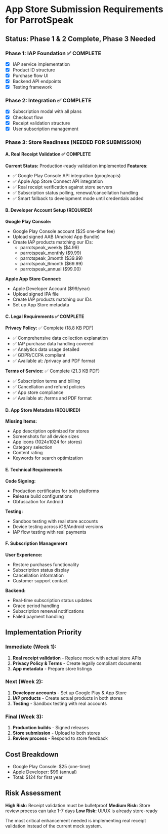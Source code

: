 # App Store Submission Requirements for ParrotSpeak

## Status: Phase 1 & 2 Complete, Phase 3 Needed

### Phase 1: IAP Foundation ✅ COMPLETE
- [x] IAP service implementation
- [x] Product ID structure  
- [x] Purchase flow UI
- [x] Backend API endpoints
- [x] Testing framework

### Phase 2: Integration ✅ COMPLETE  
- [x] Subscription modal with all plans
- [x] Checkout flow 
- [x] Receipt validation structure
- [x] User subscription management

### Phase 3: Store Readiness (NEEDED FOR SUBMISSION)

#### A. Real Receipt Validation ✅ COMPLETE
**Current Status:** Production-ready validation implemented
**Features:**
- ✅ Google Play Console API integration (googleapis)
- ✅ Apple App Store Connect API integration
- ✅ Real receipt verification against store servers
- ✅ Subscription status polling, renewal/cancellation handling
- ✅ Smart fallback to development mode until credentials added

#### B. Developer Account Setup (REQUIRED)
**Google Play Console:**
- Google Play Console account ($25 one-time fee)
- Upload signed AAB (Android App Bundle)
- Create IAP products matching our IDs:
  - parrotspeak_weekly ($4.99)
  - parrotspeak_monthly ($9.99) 
  - parrotspeak_3month ($39.99)
  - parrotspeak_6month ($69.99)
  - parrotspeak_annual ($99.00)

**Apple App Store Connect:**
- Apple Developer Account ($99/year)
- Upload signed IPA file
- Create IAP products matching our IDs
- Set up App Store metadata

#### C. Legal Requirements ✅ COMPLETE
**Privacy Policy:** ✅ Complete (18.8 KB PDF)
- ✅ Comprehensive data collection explanation
- ✅ IAP purchase data handling covered
- ✅ Analytics data usage detailed
- ✅ GDPR/CCPA compliant
- ✅ Available at: /privacy and PDF format

**Terms of Service:** ✅ Complete (21.3 KB PDF)
- ✅ Subscription terms and billing
- ✅ Cancellation and refund policies
- ✅ App store compliance
- ✅ Available at: /terms and PDF format

#### D. App Store Metadata (REQUIRED)
**Missing Items:**
- App description optimized for stores
- Screenshots for all device sizes
- App icons (1024x1024 for stores)
- Category selection
- Content rating
- Keywords for search optimization

#### E. Technical Requirements
**Code Signing:**
- Production certificates for both platforms
- Release build configurations
- Obfuscation for Android

**Testing:**
- Sandbox testing with real store accounts
- Device testing across iOS/Android versions
- IAP flow testing with real payments

#### F. Subscription Management
**User Experience:**
- Restore purchases functionality
- Subscription status display
- Cancellation information
- Customer support contact

**Backend:**
- Real-time subscription status updates
- Grace period handling
- Subscription renewal notifications
- Failed payment handling

## Implementation Priority

### Immediate (Week 1):
1. **Real receipt validation** - Replace mock with actual store APIs
2. **Privacy Policy & Terms** - Create legally compliant documents
3. **App metadata** - Prepare store listings

### Next (Week 2):
1. **Developer accounts** - Set up Google Play & App Store
2. **IAP products** - Create actual products in both stores
3. **Testing** - Sandbox testing with real accounts

### Final (Week 3):
1. **Production builds** - Signed releases
2. **Store submission** - Upload to both stores
3. **Review process** - Respond to store feedback

## Cost Breakdown
- Google Play Console: $25 (one-time)
- Apple Developer: $99 (annual)
- Total: $124 for first year

## Risk Assessment
**High Risk:** Receipt validation must be bulletproof
**Medium Risk:** Store review process can take 1-7 days
**Low Risk:** UI/UX is already store-ready

The most critical enhancement needed is implementing real receipt validation instead of the current mock system.